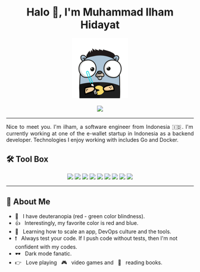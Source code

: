 <h1 align='center'> Halo 👋, I'm Muhammad Ilham Hidayat </h1>

<p align="center">
  <img src="https://github.com/milhamh95/milhamh95/blob/master/img/go.png">
  <br><br>
  <a href="milhamh95.bio.link"><img src="https://img.shields.io/badge/Contact-2962FF?style=for-the-badge&logoColor=white"></a>
  <hr>
</p>

<p align="justify">
Nice to meet you. I'm ilham, a software engineer from Indonesia 🇮🇩. I'm currently working at one of the e-wallet startup in Indonesia as a backend developer. Technologies I enjoy working with includes Go and Docker.
</p>

## 🛠️ Tool Box

<p align="center">
  <img src="https://img.shields.io/badge/Go-00ADD8?style=for-the-badge&logo=go&logoColor=white">
  <img src="https://img.shields.io/badge/Docker-2CA5E0?style=for-the-badge&logo=docker&logoColor=white">
  <img src="https://img.shields.io/badge/JavaScript-323330?style=for-the-badge&logo=javascript&logoColor=F7DF1E">
  <img src="https://img.shields.io/badge/Node.js-43853D?style=for-the-badge&logo=node.js&logoColor=white">
  <img src="https://img.shields.io/badge/MySQL-00000F?style=for-the-badge&logo=mysql&logoColor=white">
  <img src="https://img.shields.io/badge/PostgreSQL-316192?style=for-the-badge&logo=postgresql&logoColor=white">
  <img src="https://img.shields.io/badge/MongoDB-4EA94B?style=for-the-badge&logo=mongodb&logoColor=white">
  <img src="https://img.shields.io/badge/redis-%23DD0031.svg?&style=for-the-badge&logo=redis&logoColor=white">
  <img src="https://img.shields.io/badge/Git-F05032?style=for-the-badge&logo=git&logoColor=white">
  <hr>
</p>

## 📖 About Me

- 👀 &nbsp; I have deuteranopia (red - green color blindness).
- 👍 &nbsp; Interestingly, my favorite color is red and blue.
- 🧠 &nbsp; Learning how to scale an app, DevOps culture and the tools.
- ❗ &nbsp; Always test your code. If I push code without tests, then I'm not confident with my codes.
- 🕶 &nbsp; Dark mode fanatic.
- 👉 &nbsp; Love playing  &nbsp; 🎮  &nbsp; video games and  &nbsp; 📖 &nbsp; reading books.
